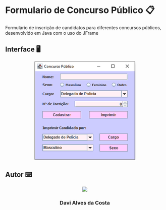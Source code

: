 # Formulario de Concurso Público 📋
Formulário de inscrição de candidatos para diferentes concursos públicos, desenvolvido em Java com o uso do JFrame

## Interface :desktop_computer:<br>

<p align="center">
  <img src= "https://raw.githubusercontent.com/Davi4076018/Formulario_de_Concurso_Publico/main/img-readme/imagem%20do%20formulario.png" />
</p>

## Autor ⌨️

<p align="center">
  <img src= "https://avatars.githubusercontent.com/u/89622689?v=4" width = "250px"></a>
  <h3 align="center">Davi Alves da Costa</h3>
</p>

